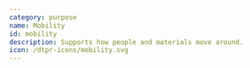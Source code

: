 ```yaml
---
category: purpose
name: Mobility
id: mobility
description: Supports how people and materials move around. 
icon: /dtpr-icons/mobility.svg
---
```

